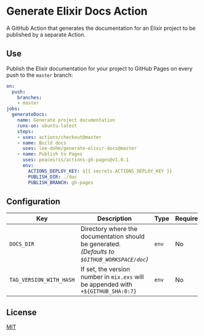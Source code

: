 # Generate Elixir Docs Action

A GitHub Action that generates the documentation for an Elixir project to be published by a separate Action.

## Use

Publish the Elixir documentation for your project to GitHub Pages on every push to the `master` branch:

```yaml
on:
  push:
    branches:
    - master
jobs:
  generateDocs:
    name: Generate project documentation
    runs-on: ubuntu-latest
    steps:
    - uses: actions/checkout@master
    - name: Build docs
      uses: lee-dohm/generate-elixir-docs@master
    - name: Publish to Pages
      uses: peaceiris/actions-gh-pages@v1.0.1
      env:
        ACTIONS_DEPLOY_KEY: ${{ secrets.ACTIONS_DEPLOY_KEY }}
        PUBLISH_DIR: ./doc
        PUBLISH_BRANCH: gh-pages
```

## Configuration

| Key | Description | Type | Required |
|-----|-------------|------|----------|
| `DOCS_DIR` | Directory where the documentation should be generated. _(Defaults to `$GITHUB_WORKSPACE/doc`)_ | `env` | No |
| `TAG_VERSION_WITH_HASH` | If set, the version number in `mix.exs` will be appended with `+${GITHUB_SHA:0:7}` | `env` | No |

## License

[MIT](LICENSE.md)

